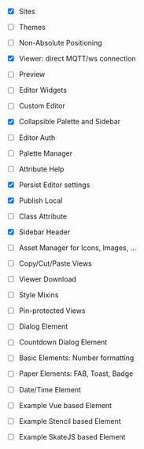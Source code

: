 * [x] Sites
* [ ] Themes
* [ ] Non-Absolute Positioning
* [x] Viewer: direct MQTT/ws connection
* [ ] Preview
* [ ] Editor Widgets
* [ ] Custom Editor
* [x] Collapsible Palette and Sidebar
* [ ] Editor Auth
* [ ] Palette Manager
* [ ] Attribute Help
* [x] Persist Editor settings
* [x] Publish Local
* [ ] Class Attribute
* [x] Sidebar Header
* [ ] Asset Manager for Icons, Images, ...
* [ ] Copy/Cut/Paste Views
* [ ] Viewer Download
* [ ] Style Mixins
* [ ] Pin-protected Views


* [ ] Dialog Element
* [ ] Countdown Dialog Element
* [ ] Basic Elements: Number formatting
* [ ] Paper Elements: FAB, Toast, Badge
* [ ] Date/Time Element

* [ ] Example Vue based Element
* [ ] Example Stencil based Element
* [ ] Example SkateJS based Element
